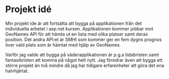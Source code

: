 # Projekt idé

Min projekt ide är att fortsätta att bygga på applikationen från det individuella arbetet i asp.net kursen.
Applikationen kommer jobbar mot GeoNames API för att hämta ut en lista med olika platser samt deras position.
Det andra API:et är SMHI som kommer ger en fem dygns prognos över vald plats som är hämtat med hjälp av GeoNames.

Varför jag valde att bygga på väderapplikationen är p.g.a tidsbristen samt fantasibristen att komma på något helt nytt.
Jag föredrar även att bygga ett större projekt än två mindre då jag har tidigare erfarenheter att göra det ena halvhjärtat.

